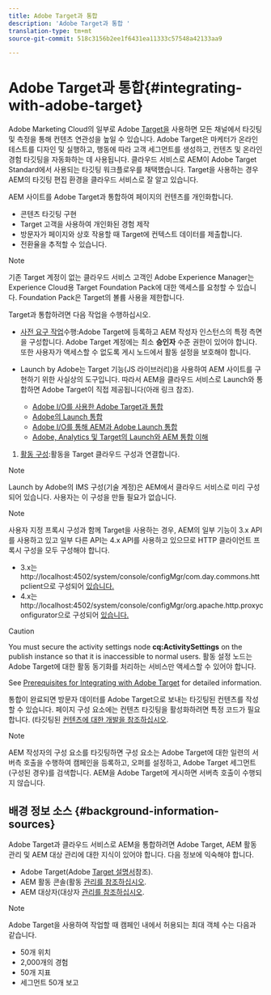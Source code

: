 ```yaml
---
title: Adobe Target과 통합
description: 'Adobe Target과 통합 '
translation-type: tm+mt
source-git-commit: 518c3156b2ee1f6431ea11333c57548a42133aa9

---
```



# Adobe Target과 통합{#integrating-with-adobe-target}

Adobe Marketing Cloud의 일부로 Adobe [Target을](http://www.adobe.com/solutions/testing-targeting/testandtarget.html) 사용하면 모든 채널에서 타깃팅 및 측정을 통해 컨텐츠 연관성을 높일 수 있습니다. Adobe Target은 마케터가 온라인 테스트를 디자인 및 실행하고, 행동에 따라 고객 세그먼트를 생성하고, 컨텐츠 및 온라인 경험 타깃팅을 자동화하는 데 사용됩니다. 클라우드 서비스로 AEM이 Adobe Target Standard에서 사용되는 타깃팅 워크플로우를 채택했습니다. Target을 사용하는 경우 AEM의 타깃팅 편집 환경을 클라우드 서비스로 잘 알고 있습니다.

AEM 사이트를 Adobe Target과 통합하여 페이지의 컨텐츠를 개인화합니다.

* 콘텐츠 타깃팅 구현
* Target 고객을 사용하여 개인화된 경험 제작
* 방문자가 페이지와 상호 작용할 때 Target에 컨텍스트 데이터를 제출합니다.
* 전환율을 추적할 수 있습니다.

>[!NOTE]
>
>기존 Target 계정이 없는 클라우드 서비스 고객인 Adobe Experience Manager는 Experience Cloud용 Target Foundation Pack에 대한 액세스를 요청할 수 있습니다.  Foundation Pack은 Target의 볼륨 사용을 제한합니다.


Target과 통합하려면 다음 작업을 수행하십시오.

* [사전 요구 작업](https://docs.adobe.com/content/help/en/experience-manager-65/administering/integration/target-requirements.html)수행:Adobe Target에 등록하고 AEM 작성자 인스턴스의 특정 측면을 구성합니다. Adobe Target 계정에는 최소 **승인자** 수준 권한이 있어야 합니다. 또한 사용자가 액세스할 수 없도록 게시 노드에서 활동 설정을 보호해야 합니다.

* Launch by Adobe는 Target 기능(JS 라이브러리)을 사용하여 AEM 사이트를 구현하기 위한 사실상의 도구입니다. 따라서 AEM을 클라우드 서비스로 Launch와 통합하면 Adobe Target이 직접 제공됩니다(아래 링크 참조).

   * [Adobe I/O를 사용한 Adobe Target과 통합](https://docs.adobe.com/content/help/en/experience-manager-65/administering/integration/integration-ims-adobe-io.html)
   * [Adobe의 Launch 통합](https://docs.adobe.com/content/help/en/experience-manager-learn/sites/integrations/adobe-launch-integration-tutorial-understand.html)
   * [Adobe I/O를 통해 AEM과 Adobe Launch 통합](https://helpx.adobe.com/experience-manager/using/aem_launch_adobeio_integration.html)
   * [Adobe, Analytics 및 Target의 Launch와 AEM 통합 이해](https://helpx.adobe.com/experience-manager/kt/integration/using/aem-launch-integration-tutorial-understand.html)

1. [활동 구성](https://docs.adobe.com/content/help/en/experience-manager-65/authoring/personalization/activitylib.html):활동을 Target 클라우드 구성과 연결합니다.

>[!NOTE]
>
>Launch by Adobe의 IMS 구성(기술 계정)은 AEM에서 클라우드 서비스로 미리 구성되어 있습니다. 사용자는 이 구성을 만들 필요가 없습니다.

>[!NOTE]
>
>사용자 지정 프록시 구성과 함께 Target을 사용하는 경우, AEM의 일부 기능이 3.x API를 사용하고 있고 일부 다른 API는 4.x API를 사용하고 있으므로 HTTP 클라이언트 프록시 구성을 모두 구성해야 합니다.
>
>* 3.x는 http://localhost:4502/system/console/configMgr/com.day.commons.httpclient으로 구성되어 [있습니다.](http://localhost:4502/system/console/configMgr/com.day.commons.httpclient)
>* 4.x는 http://localhost:4502/system/console/configMgr/org.apache.http.proxyconfigurator으로 구성되어 [있습니다.](http://localhost:4502/system/console/configMgr/org.apache.http.proxyconfigurator)
>



>[!CAUTION]
>
>You must secure the activity settings node **cq:ActivitySettings** on the publish instance so that it is inaccessible to normal users. 활동 설정 노드는 Adobe Target에 대한 활동 동기화를 처리하는 서비스만 액세스할 수 있어야 합니다.
>
>See [Prerequisites for Integrating with Adobe Target](https://docs.adobe.com/content/help/en/experience-manager-65/administering/integration/target-requirements.html#securing-the-activity-settings-node) for detailed information.

통합이 완료되면 방문자 데이터를 Adobe Target으로 보내는 타깃팅된 컨텐츠를 [](https://docs.adobe.com/content/help/en/experience-manager-65/authoring/personalization/content-targeting-touch.html) 작성할 수 있습니다. 페이지 구성 요소에는 컨텐츠 타깃팅을 활성화하려면 특정 코드가 필요합니다. (타깃팅된 [컨텐츠에 대한 개발을 참조하십시오](https://docs.adobe.com/content/help/en/experience-manager-65/developing/personlization/target.html).

>[!NOTE]
>
>AEM 작성자의 구성 요소를 타깃팅하면 구성 요소는 Adobe Target에 대한 일련의 서버측 호출을 수행하여 캠페인을 등록하고, 오퍼를 설정하고, Adobe Target 세그먼트(구성된 경우)를 검색합니다. AEM을 Adobe Target에 게시하면 서버측 호출이 수행되지 않습니다.

## 배경 정보 소스 {#background-information-sources}

Adobe Target과 클라우드 서비스로 AEM을 통합하려면 Adobe Target, AEM 활동 관리 및 AEM 대상 관리에 대한 지식이 있어야 합니다. 다음 정보에 익숙해야 합니다.

* Adobe Target(Adobe [Target 설명서](https://marketing.adobe.com/resources/help/en_US/target/)참조).
* AEM 활동 콘솔(활동 [관리를 참조하십시오](https://docs.adobe.com/content/help/en/experience-manager-65/authoring/personalization/activitylib.html).
* AEM 대상자(대상자 [관리를 참조하십시오](https://docs.adobe.com/content/help/en/experience-manager-65/authoring/personalization/managing-audiences.html).

>[!NOTE]
>
>Adobe Target을 사용하여 작업할 때 캠페인 내에서 허용되는 최대 객체 수는 다음과 같습니다.
>
>* 50개 위치
>* 2,000개의 경험
>* 50개 지표
>* 세그먼트 50개 보고
>


